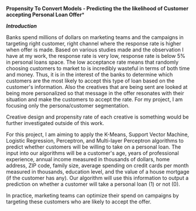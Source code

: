 ****Propensity To Convert Models - Predicting the the likelihood of Customer accepting Personal Loan Offer*****

*****Introduction*****

Banks spend millions of dollars on marketing teams and the campaigns in targeting right customer, right channel where the response rate is higher when offer is made. Based on various studies made and the observation I have at my work, the response rate is very low, response rate is below 5% in personal loans space. The low acceptance rate means that randomly choosing customers to market to is incredibly wasteful in terms of both time and money. Thus, it is in the interest of the banks to determine which customers are the most likely to accept this type of loan based on the customer's information. Also the creatives that are being sent are looked at being more personalized so that message in the offer resonates with their situation and make the customers to accept the rate.
For my project, I am focusing only the persona/customer segmentation. 

Creative design and propensity rate of each creative is something would be further investigated outside of this work.  

For this project, I am aiming to apply the K-Means, Support Vector Machine, Logistic Regression, Perceptron, and Multi-layer Perceptron algorithms to predict whether customers will be willing to take on a personal loan. The input into our algorithms will be a customer's age, years of professional experience, annual income measured in thousands of dollars, home address, ZIP code, family size, average spending on credit cards per month measured in thousands, education level, and the value of a house mortgage (if the customer has any). Our algorithm will use this information to output a prediction on whether a customer will take a personal loan (1) or not (0).

In practice, marketing teams can optimize their spend on campaigns by targeting these customers who are likely to accept the offer.
